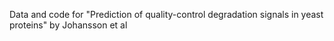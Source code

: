 Data and code for "Prediction of quality-control degradation signals in yeast proteins" by Johansson et al
